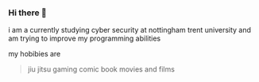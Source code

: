 ### Hi there 👋

i am a currently studying cyber security at nottingham trent university and am trying to improve my programming abilities

my hobibies are
> jiu jitsu
> gaming 
> comic book movies and films 
